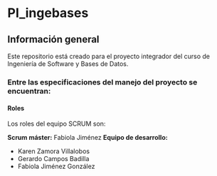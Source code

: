 # PI_ingebases



## Información general

Este repositorio está creado para el proyecto integrador del curso de Ingeniería de Software y Bases de Datos.

### Entre las especificaciones del manejo del proyecto se encuentran: 

#### Roles

Los roles del equipo SCRUM son:

**Scrum máster:** 
Fabiola Jiménez
**Equipo de desarrollo:**

- Karen Zamora Villalobos
- Gerardo Campos Badilla 
- Fabiola Jiménez González
